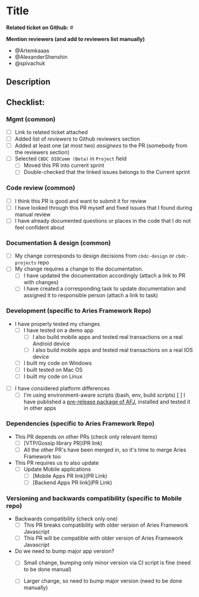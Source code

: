 # Title

<!--- Fill title in the form above -->
<!--- Template: [area] ... -->

**Related ticket on Github:** #

**Mention reviewers (and add to reviewers list manually)**

<!--- Please add or remove reviewers so that only people who are interested in this change get notified -->

- @Artemkaaas
- @AlexanderShenshin
- @spivachuk

## Description

<!--- 2 short sentences about what you changed in the code -->

## Checklist:

<!--- Go over all the following points, and put an `x` in all the boxes that apply. -->
<!--- If something does not make sense or does not apply – leave unchecked  --->
<!--- If you're unsure about any of these, don't hesitate to ask. We're here to help! -->

### Mgmt (common)

- [ ] Link to related ticket attached
- [ ] Added list of _reviewers_ to Github reviewers section
- [ ] Added at least one (at most two) _assignees_ to the PR (somebody from the reviewers section)
- [ ] Selected `CBDC DIDComm (Beta)` in `Project` field
  - [ ] Moved this PR into current sprint
  - [ ] Double-checked that the linked issues belongs to the Current sprint

### Code review (common)

- [ ] I think this PR is good and want to submit it for review
- [ ] I have looked through this PR myself and fixed issues that I found during manual review
- [ ] I have already documented questions or places in the code that I do not feel confident about

### Documentation & design (common)

- [ ] My change corresponds to design decisions from `cbdc-design` or `cbdc-projects` repo
- [ ] My change requires a change to the documentation.
  - [ ] I have updated the documentation accordingly (attach a link to PR with changes)
  - [ ] I have created a corresponding task to update documentation and assigned it to responsible person (attach a link to task)

### Development (specific to Aries Framework Repo)

- I have properly tested my changes
  - [ ] I have tested on a demo app
    - [ ] I also build mobile apps and tested real transactions on a real Android device
    - [ ] I also build mobile apps and tested real transactions on a real IOS device
  - [ ] I built my code on Windows
  - [ ] I built tested on Mac OS
  - [ ] I built my code on Linux
- [ ] I have considered platform differences
  - [ ] I'm using environment-aware scripts (bash, env, build scripts)
 [ ] I have published a [pre-release package of AFJ](TODO:link-to-readme), installed and tested it in other apps

### Dependencies (specific to Aries Framework Repo)

- This PR depends on other PRs (check only relevant items)
  - [ ] [VTP/Gossip library PR](PR link)
  - [ ] All the other PR's have been merged in, so it's time to merge Aries Framework too
- This PR requires us to also update
  - [ ] Update Mobile applications
    - [ ] [Mobile Apps PR link](PR Link)
    - [ ] [Backend Apps PR link](PR Link)

### Versioning and backwards compatibility (specific to Mobile repo)

- Backwards compatibility (check only one)
  - [ ] This PR breaks compatibility with older version of Aries Framework Javascript
  - [ ] This PR will be compatible with older version of Aries Framework Javascript
- Do we need to bump major app version?
  - [ ] Small change, bumping only minor version via CI script is fine (need to be done manual)
  - [ ] Larger change, so need to bump major version (need to be done manually)


